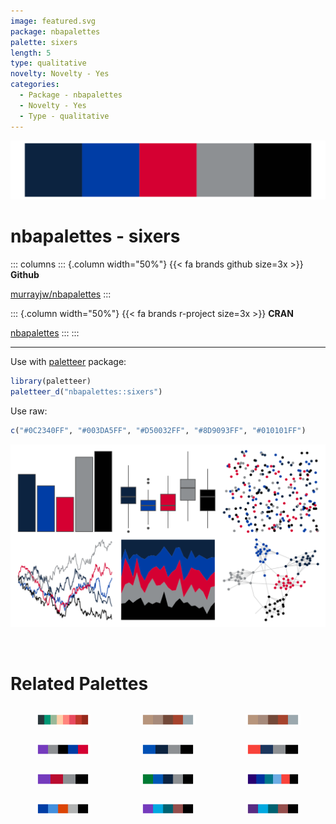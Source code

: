 ```yaml
---
image: featured.svg
package: nbapalettes
palette: sixers
length: 5
type: qualitative
novelty: Novelty - Yes
categories:
  - Package - nbapalettes
  - Novelty - Yes
  - Type - qualitative
---
```


![](featured.svg)

# nbapalettes - sixers 

::: columns
::: {.column width="50%"}
{{< fa brands github size=3x >}}
**Github**

[murrayjw/nbapalettes](https://github.com/murrayjw/nbapalettes)
:::

::: {.column width="50%"}
{{< fa brands r-project size=3x >}}
**CRAN**

[nbapalettes](https://CRAN.R-project.org/package=nbapalettes)
:::
:::

<hr> 

Use with [paletteer](https://emilhvitfeldt.github.io/paletteer/) package:

```r
library(paletteer)
paletteer_d("nbapalettes::sixers")
```

Use raw:

```r
c("#0C2340FF", "#003DA5FF", "#D50032FF", "#8D9093FF", "#010101FF")
``` 

![](examples.png) 

<br>

# Related Palettes

<div class="list" style="display: grid; grid-template-columns: auto auto auto;"> <figure class="figure">
<a href="../../awtools/a_palette/"> <img src="../../awtools/a_palette/featured.svg" style="width: 100%;" class="figure-img"></a>
</figure> <figure class="figure">
<a href="../../ButterflyColors/hamadryas_feronia/"> <img src="../../ButterflyColors/hamadryas_feronia/featured.svg" style="width: 100%;" class="figure-img"></a>
</figure> <figure class="figure">
<a href="../../ButterflyColors/hamadryas_feronia/"> <img src="../../ButterflyColors/hamadryas_feronia/featured.svg" style="width: 100%;" class="figure-img"></a>
</figure> <figure class="figure">
<a href="../../nbapalettes/kings_alt/"> <img src="../../nbapalettes/kings_alt/featured.svg" style="width: 100%;" class="figure-img"></a>
</figure> <figure class="figure">
<a href="../../nbapalettes/mavericks/"> <img src="../../nbapalettes/mavericks/featured.svg" style="width: 100%;" class="figure-img"></a>
</figure> <figure class="figure">
<a href="../../nbapalettes/bobcats_original/"> <img src="../../nbapalettes/bobcats_original/featured.svg" style="width: 100%;" class="figure-img"></a>
</figure> <figure class="figure">
<a href="../../nbapalettes/raptors_original/"> <img src="../../nbapalettes/raptors_original/featured.svg" style="width: 100%;" class="figure-img"></a>
</figure> <figure class="figure">
<a href="../../nbapalettes/mavericks_alt/"> <img src="../../nbapalettes/mavericks_alt/featured.svg" style="width: 100%;" class="figure-img"></a>
</figure> <figure class="figure">
<a href="../../nbapalettes/hornets_classic/"> <img src="../../nbapalettes/hornets_classic/featured.svg" style="width: 100%;" class="figure-img"></a>
</figure> <figure class="figure">
<a href="../../nbapalettes/clippers_city/"> <img src="../../nbapalettes/clippers_city/featured.svg" style="width: 100%;" class="figure-img"></a>
</figure> <figure class="figure">
<a href="../../nbapalettes/jazz_retro/"> <img src="../../nbapalettes/jazz_retro/featured.svg" style="width: 100%;" class="figure-img"></a>
</figure> <figure class="figure">
<a href="../../nbapalettes/jazz_classic/"> <img src="../../nbapalettes/jazz_classic/featured.svg" style="width: 100%;" class="figure-img"></a>
</figure> 
</div>
